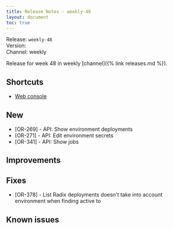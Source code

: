 ```yaml
---
title: Release Notes - weekly-48
layout: document
toc: true
---
```


Release: `weekly-48`  
Version:   
Channel: weekly

Release for week 48 in weekly [channel]({% link releases.md %}).

## Shortcuts
* [Web console](https://web-radix-web-console-prod.weekly-48.dev.radix.equinor.com)

## New
- [OR-269] - API: Show environment deployments
- [OR-271] - API: Edit environment secrets
- [OR-341] - API: Show jobs

## Improvements

## Fixes
- [OR-378] - List Radix deployments doesn't take into account environment when finding active to

## Known issues
